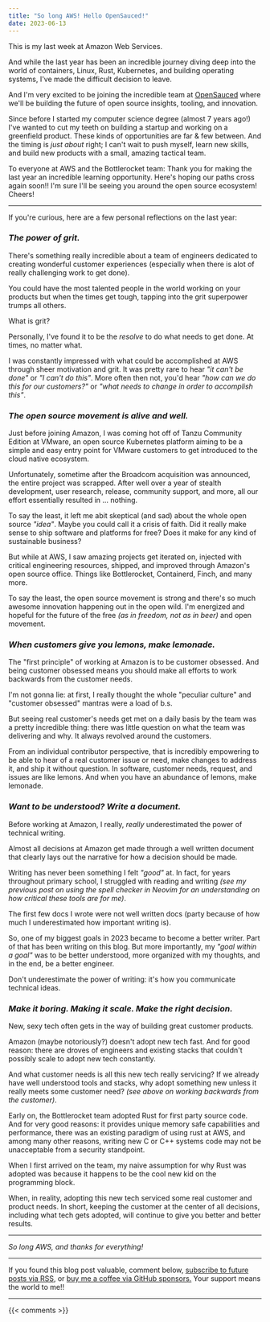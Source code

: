 ```yaml
---
title: "So long AWS! Hello OpenSauced!"
date: 2023-06-13
---
```


This is my last week at Amazon Web Services.

And while the last year has been an incredible journey diving deep into the world
of containers, Linux, Rust, Kubernetes, and building operating systems,
I've made the difficult decision to leave.

And I'm very excited to be joining the incredible team at [OpenSauced](https://opensauced.pizza/)
where we'll be building the future of open source insights, tooling, and innovation.

Since before I started my computer science degree (almost 7 years ago!)
I've wanted to cut my teeth on building a startup and working on a greenfield product.
These kinds of opportunities are far & few between.
And the timing is _just about_ right;
I can't wait to push myself, learn new skills, and build new products 
with a small, amazing tactical team.

To everyone at AWS and the Bottlerocket team:
Thank you for making the last year an incredible learning opportunity. 
Here's hoping our paths cross again soon!! I'm sure I'll be seeing you around
the open source ecosystem! Cheers!

---

If you're curious, here are a few personal reflections on the last year:

### ***The power of grit.***

There's something really incredible about a team of engineers dedicated to
creating wonderful customer experiences
(especially when there is alot of really challenging work to get done).

You could have the most talented people in the world working on your products
but when the times get tough, tapping into the grit superpower trumps all others.

What is grit?

Personally, I've found it to be the _resolve_ to do what needs to get done.
At times, no matter what.

I was constantly impressed with what could be accomplished at AWS through sheer
motivation and grit. It was pretty rare to hear _"it can't be done"_ or _"I can't do this"_.
More often then not, you'd hear _"how can we do this for our customers?"_
or _"what needs to change in order to accomplish this"_.

### ***The open source movement is alive and well.***

Just before joining Amazon, I was coming hot off of 
Tanzu Community Edition at VMware, an open source Kubernetes platform aiming to
be a simple and easy entry point for VMware customers to get introduced to the cloud
native ecosystem.

Unfortunately, sometime after the Broadcom acquisition was announced, the entire
project was scrapped. After well over a year of stealth development, user research,
release, community support, and more, all our effort essentially resulted in ... nothing.

To say the least, it left me abit skeptical (and sad) about the whole open source
_"idea"_. Maybe you could call it a crisis of faith. Did it really make sense
to ship software and platforms for free? Does it make for any kind of sustainable
business?

But while at AWS, I saw amazing projects get iterated on,
injected with critical engineering resources,
shipped,
and improved through Amazon's open source
office. Things like
Bottlerocket,
Containerd,
Finch,
and many more.

To say the least, the open source movement is strong and there's so much
awesome innovation happening out in the open wild.
I'm energized and hopeful for the future of the free _(as in freedom, not as in beer)_
and open movement.

### ***When customers give you lemons, make lemonade.***

The "first principle" of working at Amazon is to be customer obsessed.
And being customer obsessed means you should make all efforts to work backwards
from the customer needs.

I'm not gonna lie: at first, I really thought the whole "peculiar culture" and 
"customer obsessed" mantras were a load of b.s.

But seeing real customer's needs get met on a daily basis by the team was a pretty
incredible thing: there was little question on what the team was delivering and why.
It always revolved around the customers.

From an individual contributor perspective, that is incredibly empowering to be able
to hear of a real customer issue or need, make changes to address it, and ship it without question.
In software, customer needs, request, and issues are like lemons.
And when you have an abundance of lemons, make lemonade.

### ***Want to be understood? Write a document.***

Before working at Amazon,
I really, _really_ underestimated the power of technical writing.

Almost all decisions at Amazon get made through a well written document that
clearly lays out the narrative for how a decision should be made.

Writing has never been something I felt _"good"_ at.
In fact, for years throughout primary school, I struggled with reading
and writing _(see my previous post on using the spell checker in Neovim for
an understanding on how critical these tools are for me)_.

The first few docs I wrote were not well written docs (party because of how much
I underestimated how important writing is).

So, one of my biggest goals in 2023 became to become a better writer. Part of that
has been writing on this blog.
But more importantly, my _"goal within a goal"_ was to be better understood,
more organized with my thoughts, and in the end, be a better engineer.

Don't underestimate the power of writing: it's how you communicate technical
ideas.

### ***Make it boring. Making it scale. Make the right decision.***

New, sexy tech often gets in the way of building great customer products.

Amazon (maybe notoriously?) doesn't adopt new tech fast. And for good reason:
there are droves of engineers and existing stacks that couldn't possibly scale
to adopt new tech constantly.

And what customer needs is all this new tech really servicing?
If we already have well understood tools and stacks, why adopt something new
unless it really meets some customer need? _(see above on working backwards from the customer)_.

Early on, the Bottlerocket team adopted Rust for first party source code. And
for very good reasons: it provides unique memory safe capabilities and performance, there was an
existing paradigm of using rust at AWS, and among many other reasons,
writing new C or C++ systems code may not be unacceptable from a security standpoint.

When I first arrived on the team, my naive assumption for why Rust was adopted
was because it happens to be the cool new kid on the programming block.

When, in reality, adopting this new tech serviced some real customer and product needs.
In short, keeping the customer at the center of all decisions, including what tech gets adopted,
will continue to give you better and better results.

---

_So long AWS, and thanks for everything!_

---

If you found this blog post valuable, comment below,
[subscribe to future posts via RSS](https://johncodes.com/index.xml),
or [buy me a coffee via GitHub sponsors.](https://github.com/sponsors/jpmcb)
Your support means the world to me!!

---

{{< comments >}}


